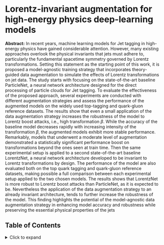 # Lorentz-invariant augmentation for high-energy physics deep-learning models

**Abstract:** In recent years, machine learning models for Jet tagging in high-energy physics have gained considerable attention. However, many existing approaches overlook the physical invariants that jets must adhere to, particularly the fundamental spacetime symmetry governed by Lorentz transformations. Setting this statement as the starting point of this work, it is proposed a model-agnostic training strategy that incorporates theory-guided data augmentation to simulate the effects of Lorentz transformations on jet data. The study starts with focusing on the state-of-the-art baseline ParticleNet, a neural network architecture designed for the direct processing of particle clouds for Jet tagging. To evaluate the effectiveness of the proposed approach, several experiments are conducted with different augmentation strategies and assess the performance of the augmented models on the widely used top-tagging and quark-gluon reference datasets. The results show that even a small application of the data augmentation strategy increases the robustness of the model to Lorentz boost attacks, i.e., high transformation $\beta$. While the accuracy of the baseline model decreases rapidly with increasing intensity of the transformation $\beta$, the augmented models exhibit more stable performance. Remarkably, models that underwent a moderate level of augmentation demonstrated a statistically significant performance boost on transformations beyond the ones seen at train time. Then the same experimental setup is applied to a second state-of-the-art baseline LorentzNet, a neural network architecture developed to be invariant to Lorentz transformations by design. The performance of the model are also evaluated both on the top quark tagging and quark-gluon reference datasets, making possible a full comparison between each experimental setup applied to the two chosen models. The results shows that LorentzNet is more robust to Lorentz boost attacks than ParticleNet, as it is expected to be. Nevertheless the application of the data augmentation strategy to an already invariant architecture, tends to further increase the robustness of the model. This finding highlights the potential of the model-agnostic data augmentation strategy in enhancing model accuracy and robustness while preserving the essential physical properties of the jets

## Table of Contents
<details>
<summary>Click to expand</summary>

- [Requirements](#requirements)
- [Datasets](#datasets)
  - [Top quark tagging](#top-quark-tagging)
  - [Quark-Gluon tagging](#quark-gluon-tagging)
- [Training](#training)

## Requirements
- Use the following command to install required packages.
    - ```pip install -r requirements.txt```
 
## Datasets

### Top quark tagging
The Top quark tagging dataset can be downloaded from [zenodo](https://doi.org/10.5281/zenodo.2603256). The default path is [`./dataset/toptagging/raw`](./dataset/toptagging/raw). 
The converted dataset used by LorentzNet can be downloaded from [this link](https://osf.io/7u3fk/?view_only=8c42f1b112ab4a43bcf208012f9db2df). Its default path is [`./dataset/toptagging/converted`](./dataset/toptagging/converted). 

### Quark-gluon tagging
The Quark-gluon tagging dataset can be downloaded from [cern](https://hqu.web.cern.ch/datasets/QuarkGluon/QuarkGluon.tar). The default path is [`./dataset/quarkgluon/raw`](./dataset/quarkgluon/raw). 
In the LorentzNet implementation the dataset is automatically downloaded from the package [EnergyFlow](https://energyflow.network/docs/datasets/) to its default path [`./dataset/quarkgluon/cache`](./dataset/quarkgluon/cache). 

## Training
To train the models:

```sh
python train.py --config confing/model.yaml
```

All the insights and the model with best validation accuracy are automatically saved from [Weight&Biases](https://wandb.ai/)
